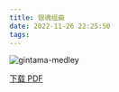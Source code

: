 ```yaml
---
title: 银魂组曲
date: 2022-11-26 22:25:50
tags:
---
```


![gintama-medley](https://cdn.jsdelivr.net/gh/AnotiaWang/animenz@source/img/gintama-medley.png)

[下载 PDF](https://cdn.jsdelivr.net/gh/AnotiaWang/animenz@source/sheets/gintama-medley.pdf)
